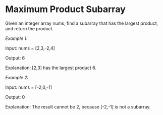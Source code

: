 # Maximum Product Subarray

Given an integer array nums, find a subarray  that has the largest product, and return the product.

*Example 1:*

Input: nums = [2,3,-2,4]

Output: 6

Explanation: [2,3] has the largest product 6.

*Example 2:*

Input: nums = [-2,0,-1]

Output: 0

Explanation: The result cannot be 2, because [-2,-1] is not a subarray.
